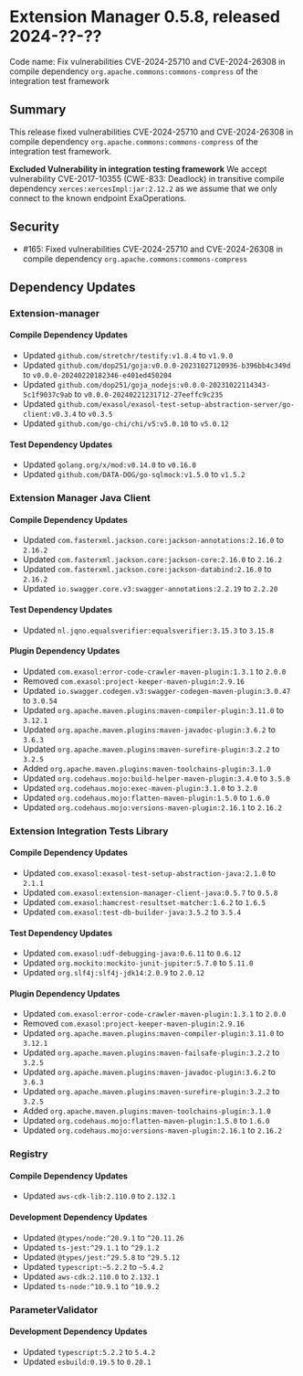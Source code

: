 # Extension Manager 0.5.8, released 2024-??-??

Code name: Fix vulnerabilities CVE-2024-25710 and CVE-2024-26308 in compile dependency `org.apache.commons:commons-compress` of the integration test framework

## Summary

This release fixed vulnerabilities CVE-2024-25710 and CVE-2024-26308 in compile dependency `org.apache.commons:commons-compress` of the integration test framework.

**Excluded Vulnerability in integration testing framework** We accept vulnerability CVE-2017-10355 (CWE-833: Deadlock) in transitive compile dependency `xerces:xercesImpl:jar:2.12.2` as we assume that we only connect to the known endpoint ExaOperations.

## Security

* #165: Fixed vulnerabilities CVE-2024-25710 and CVE-2024-26308 in compile dependency `org.apache.commons:commons-compress`

## Dependency Updates

### Extension-manager

#### Compile Dependency Updates

* Updated `github.com/stretchr/testify:v1.8.4` to `v1.9.0`
* Updated `github.com/dop251/goja:v0.0.0-20231027120936-b396bb4c349d` to `v0.0.0-20240220182346-e401ed450204`
* Updated `github.com/dop251/goja_nodejs:v0.0.0-20231022114343-5c1f9037c9ab` to `v0.0.0-20240221231712-27eeffc9c235`
* Updated `github.com/exasol/exasol-test-setup-abstraction-server/go-client:v0.3.4` to `v0.3.5`
* Updated `github.com/go-chi/chi/v5:v5.0.10` to `v5.0.12`

#### Test Dependency Updates

* Updated `golang.org/x/mod:v0.14.0` to `v0.16.0`
* Updated `github.com/DATA-DOG/go-sqlmock:v1.5.0` to `v1.5.2`

### Extension Manager Java Client

#### Compile Dependency Updates

* Updated `com.fasterxml.jackson.core:jackson-annotations:2.16.0` to `2.16.2`
* Updated `com.fasterxml.jackson.core:jackson-core:2.16.0` to `2.16.2`
* Updated `com.fasterxml.jackson.core:jackson-databind:2.16.0` to `2.16.2`
* Updated `io.swagger.core.v3:swagger-annotations:2.2.19` to `2.2.20`

#### Test Dependency Updates

* Updated `nl.jqno.equalsverifier:equalsverifier:3.15.3` to `3.15.8`

#### Plugin Dependency Updates

* Updated `com.exasol:error-code-crawler-maven-plugin:1.3.1` to `2.0.0`
* Removed `com.exasol:project-keeper-maven-plugin:2.9.16`
* Updated `io.swagger.codegen.v3:swagger-codegen-maven-plugin:3.0.47` to `3.0.54`
* Updated `org.apache.maven.plugins:maven-compiler-plugin:3.11.0` to `3.12.1`
* Updated `org.apache.maven.plugins:maven-javadoc-plugin:3.6.2` to `3.6.3`
* Updated `org.apache.maven.plugins:maven-surefire-plugin:3.2.2` to `3.2.5`
* Added `org.apache.maven.plugins:maven-toolchains-plugin:3.1.0`
* Updated `org.codehaus.mojo:build-helper-maven-plugin:3.4.0` to `3.5.0`
* Updated `org.codehaus.mojo:exec-maven-plugin:3.1.0` to `3.2.0`
* Updated `org.codehaus.mojo:flatten-maven-plugin:1.5.0` to `1.6.0`
* Updated `org.codehaus.mojo:versions-maven-plugin:2.16.1` to `2.16.2`

### Extension Integration Tests Library

#### Compile Dependency Updates

* Updated `com.exasol:exasol-test-setup-abstraction-java:2.1.0` to `2.1.1`
* Updated `com.exasol:extension-manager-client-java:0.5.7` to `0.5.8`
* Updated `com.exasol:hamcrest-resultset-matcher:1.6.2` to `1.6.5`
* Updated `com.exasol:test-db-builder-java:3.5.2` to `3.5.4`

#### Test Dependency Updates

* Updated `com.exasol:udf-debugging-java:0.6.11` to `0.6.12`
* Updated `org.mockito:mockito-junit-jupiter:5.7.0` to `5.11.0`
* Updated `org.slf4j:slf4j-jdk14:2.0.9` to `2.0.12`

#### Plugin Dependency Updates

* Updated `com.exasol:error-code-crawler-maven-plugin:1.3.1` to `2.0.0`
* Removed `com.exasol:project-keeper-maven-plugin:2.9.16`
* Updated `org.apache.maven.plugins:maven-compiler-plugin:3.11.0` to `3.12.1`
* Updated `org.apache.maven.plugins:maven-failsafe-plugin:3.2.2` to `3.2.5`
* Updated `org.apache.maven.plugins:maven-javadoc-plugin:3.6.2` to `3.6.3`
* Updated `org.apache.maven.plugins:maven-surefire-plugin:3.2.2` to `3.2.5`
* Added `org.apache.maven.plugins:maven-toolchains-plugin:3.1.0`
* Updated `org.codehaus.mojo:flatten-maven-plugin:1.5.0` to `1.6.0`
* Updated `org.codehaus.mojo:versions-maven-plugin:2.16.1` to `2.16.2`

### Registry

#### Compile Dependency Updates

* Updated `aws-cdk-lib:2.110.0` to `2.132.1`

#### Development Dependency Updates

* Updated `@types/node:^20.9.1` to `^20.11.26`
* Updated `ts-jest:^29.1.1` to `^29.1.2`
* Updated `@types/jest:^29.5.8` to `^29.5.12`
* Updated `typescript:~5.2.2` to `~5.4.2`
* Updated `aws-cdk:2.110.0` to `2.132.1`
* Updated `ts-node:^10.9.1` to `^10.9.2`

### ParameterValidator

#### Development Dependency Updates

* Updated `typescript:5.2.2` to `5.4.2`
* Updated `esbuild:0.19.5` to `0.20.1`

